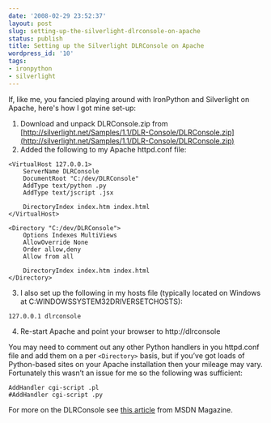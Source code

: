 ```yaml
---
date: '2008-02-29 23:52:37'
layout: post
slug: setting-up-the-silverlight-dlrconsole-on-apache
status: publish
title: Setting up the Silverlight DLRConsole on Apache
wordpress_id: '10'
tags:
- ironpython
- silverlight
---
```


If, like me, you fancied playing around with IronPython and Silverlight on Apache, here's how I got mine set-up:
	
  1. Download and unpack DLRConsole.zip from [http://silverlight.net/Samples/1.1/DLR-Console/DLRConsole.zip](http://silverlight.net/Samples/1.1/DLR-Console/DLRConsole.zip)
  2. Added the following to my Apache httpd.conf file:
    
    <VirtualHost 127.0.0.1>
        ServerName DLRConsole
        DocumentRoot "C:/dev/DLRConsole"
        AddType text/python .py
        AddType text/jscript .jsx

        DirectoryIndex index.htm index.html
    </VirtualHost>
    
    <Directory "C:/dev/DLRConsole">
        Options Indexes MultiViews
        AllowOverride None
        Order allow,deny
        Allow from all

        DirectoryIndex index.htm index.html
    </Directory>
	
  3. I also set up the following in my hosts file (typically located on Windows at C:WINDOWSSYSTEM32DRIVERSETCHOSTS):

    127.0.0.1 dlrconsole

  4. Re-start Apache and point your browser to http://dlrconsole

You may need to comment out any other Python handlers in you httpd.conf file and add them on a per `<Directory>` basis, but if you’ve got loads of Python-based sites on your Apache installation then your mileage may vary. Fortunately this wasn’t an issue for me so the following was sufficient:

    AddHandler cgi-script .pl
    #AddHandler cgi-script .py

For more on the DLRConsole see [this article](http://msdn2.microsoft.com/en-us/magazine/cc163284.aspx) from MSDN Magazine.
